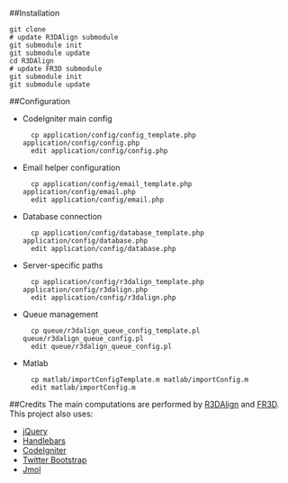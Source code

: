 ##Installation

    git clone
    # update R3DAlign submodule
    git submodule init
    git submodule update
    cd R3DAlign
    # update FR3D submodule
    git submodule init
    git submodule update

##Configuration
+ CodeIgniter main config

        cp application/config/config_template.php application/config/config.php
        edit application/config/config.php

+ Email helper configuration

        cp application/config/email_template.php application/config/email.php
        edit application/config/email.php

+ Database connection

        cp application/config/database_template.php application/config/database.php
        edit application/config/database.php

+ Server-specific paths

        cp application/config/r3dalign_template.php application/config/r3dalign.php
        edit application/config/r3dalign.php

+ Queue management

        cp queue/r3dalign_queue_config_template.pl queue/r3dalign_queue_config.pl
        edit queue/r3dalign_queue_config.pl

+ Matlab

        cp matlab/importConfigTemplate.m matlab/importConfig.m
        edit matlab/importConfig.m

##Credits
The main computations are performed by [R3DAlign](https://github.com/BGSU-RNA/R3DAlign) and [FR3D](https://github.com/BGSU-RNA/FR3D).
This project also uses:

+ [jQuery](http://jquery.com)
+ [Handlebars](http://handlebarsjs.com/)
+ [CodeIgniter](http://ellislab.com/codeigniter)
+ [Twitter Bootstrap](http://twitter.github.com/bootstrap/)
+ [Jmol](http://jmol.org)